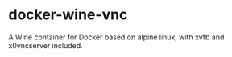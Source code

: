 docker-wine-vnc
===============

A Wine container for Docker based on alpine linux, with xvfb and x0vncserver included.
